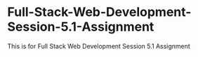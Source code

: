 # Full-Stack-Web-Development-Session-5.1-Assignment
This is for Full Stack Web Development Session 5.1 Assignment

